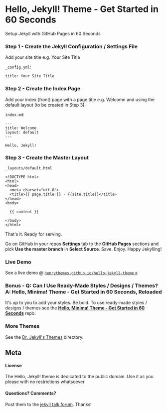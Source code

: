 
# Hello, Jekyll! Theme - Get Started in 60 Seconds


Setup Jekyll with GitHub Pages in 60 Seconds


### Step 1 - Create the Jekyll Configuration / Settings File

Add your site title e.g. Your Site Title

`_config.yml`:

```
title: Your Site Title
```

### Step 2 - Create the Index Page

Add your index (front) page with a page title e.g. Welcome and using the default layout (to be created in Step 3):

`index.md`:

```
---
title: Welcome
layout: default
---

Hello, Jekyll!
```


### Step 3 -  Create the Master Layout

`_layouts/default.html`

```
<!DOCTYPE html>
<html>
<head>
  <meta charset="utf-8">
  <title>{{ page.title }} - {{site.title}}</title>
</head>
<body>

  {{ content }}

</body>
</html>
```

That's it. Ready for serving.

Go on GitHub in your repos **Settings** tab to the **GitHub Pages** sections and pick **Use the master branch** in **Select Source**.
Save. Enjoy. Happy Jekylling!

### Live Demo

See a live demo @ [`henrythemes.github.io/hello-jekyll-theme` »](https://henrythemes.github.io/hello-jekyll-theme)


### Bonus - Q: Can I Use Ready-Made Styles / Designs / Themes? A: Hello, Minima! Theme - Get Started in 60 Seconds, Reloaded

It's up to you to add your styles. Be bold.
To use ready-made styles / designs / themes see the [**Hello, Minima! Theme - Get Started in 60 Seconds**](https://github.com/henrythemes/hello-minima-theme) repo.



### More Themes

See the [Dr. Jekyll's Themes](https://drjekyllthemes.github.io) directory.



## Meta

#### License

The Hello, Jekyll! theme is dedicated to the public domain.
Use it as you please with no restrictions whatsoever.

#### Questions? Comments?

Post them to the [jekyll talk forum](http://talk.jekyllrb.com). Thanks!
